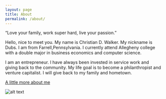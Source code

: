 ```yaml
---
layout: page
title: About
permalink: /about/
---
```



“Love your family, work super hard, live your passion.”

Hello, nice to meet you. My name is Christian D. Walker. My nickname is Dubs. I am from Farrell,Pennsylvania. I currently attend Allegheny college with a double major in business economics and computer science.

I am an entrepreneur. I have always been invested in service work and giving back to the community. My life goal is to become a philanthropist and venture capitalist. I will give back to my family and hometown.

[A little more about me](https://businessjournaldaily.com/walker-shapes-clay-learns-lessons/)

![alt text](../images/avatar.png)
